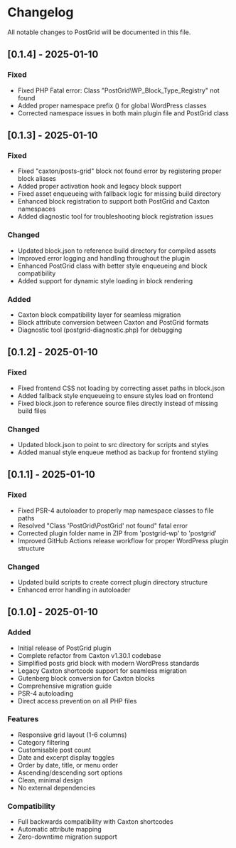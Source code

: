 # Changelog

All notable changes to PostGrid will be documented in this file.

## [0.1.4] - 2025-01-10

### Fixed
- Fixed PHP Fatal error: Class "PostGrid\WP_Block_Type_Registry" not found
- Added proper namespace prefix (\) for global WordPress classes
- Corrected namespace issues in both main plugin file and PostGrid class

## [0.1.3] - 2025-01-10

### Fixed
- Fixed "caxton/posts-grid" block not found error by registering proper block aliases
- Added proper activation hook and legacy block support
- Fixed asset enqueueing with fallback logic for missing build directory
- Enhanced block registration to support both PostGrid and Caxton namespaces
- Added diagnostic tool for troubleshooting block registration issues

### Changed
- Updated block.json to reference build directory for compiled assets
- Improved error logging and handling throughout the plugin
- Enhanced PostGrid class with better style enqueueing and block compatibility
- Added support for dynamic style loading in block rendering

### Added
- Caxton block compatibility layer for seamless migration
- Block attribute conversion between Caxton and PostGrid formats
- Diagnostic tool (postgrid-diagnostic.php) for debugging

## [0.1.2] - 2025-01-10

### Fixed
- Fixed frontend CSS not loading by correcting asset paths in block.json
- Added fallback style enqueueing to ensure styles load on frontend
- Fixed block.json to reference source files directly instead of missing build files

### Changed
- Updated block.json to point to src directory for scripts and styles
- Added manual style enqueue method as backup for frontend styling

## [0.1.1] - 2025-01-10

### Fixed
- Fixed PSR-4 autoloader to properly map namespace classes to file paths
- Resolved "Class 'PostGrid\PostGrid' not found" fatal error
- Corrected plugin folder name in ZIP from 'postgrid-wp' to 'postgrid'
- Improved GitHub Actions release workflow for proper WordPress plugin structure

### Changed
- Updated build scripts to create correct plugin directory structure
- Enhanced error handling in autoloader

## [0.1.0] - 2025-01-10

### Added
- Initial release of PostGrid plugin
- Complete refactor from Caxton v1.30.1 codebase
- Simplified posts grid block with modern WordPress standards
- Legacy Caxton shortcode support for seamless migration
- Gutenberg block conversion for Caxton blocks
- Comprehensive migration guide
- PSR-4 autoloading
- Direct access prevention on all PHP files

### Features
- Responsive grid layout (1-6 columns)
- Category filtering
- Customisable post count
- Date and excerpt display toggles
- Order by date, title, or menu order
- Ascending/descending sort options
- Clean, minimal design
- No external dependencies

### Compatibility
- Full backwards compatibility with Caxton shortcodes
- Automatic attribute mapping
- Zero-downtime migration support
